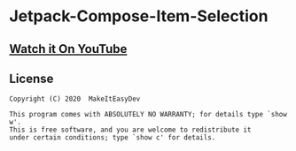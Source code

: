 # Jetpack-Compose-Item-Selection

## [Watch it On YouTube](https://youtu.be/5T6Ty_DJ-tw)

## License
```
Copyright (C) 2020  MakeItEasyDev

This program comes with ABSOLUTELY NO WARRANTY; for details type `show w'.
This is free software, and you are welcome to redistribute it
under certain conditions; type `show c' for details.
```
